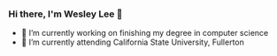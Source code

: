 ### Hi there, I'm Wesley Lee 👋

- 🔭 I’m currently working on finishing my degree in computer science
- 🌱 I’m currently attending California State University, Fullerton



